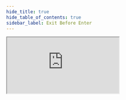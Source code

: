 ```yaml
---
hide_title: true
hide_table_of_contents: true
sidebar_label: Exit Before Enter
---
```


<iframe src="https://stackblitz.com/edit/nextjs-dc1m4i?embed=1&file=pages/index.tsx" className="stackblitz" />
